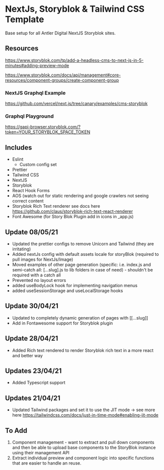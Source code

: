 # NextJs, Storyblok & Tailwind CSS Template

Base setup for all Antler Digital NextJS Storyblok sites.

## Resources

https://www.storyblok.com/tp/add-a-headless-cms-to-next-js-in-5-minutes#adding-preview-mode

https://www.storyblok.com/docs/api/management#core-resources/component-groups/create-component-group

### NextJS Graphql Example

https://github.com/vercel/next.js/tree/canary/examples/cms-storyblok

### Graphql Playground

https://gapi-browser.storyblok.com/?token=YOUR_STORYBLOK_SPACE_TOKEN



## Includes

- Eslint
  - Custom config set
- Prettier
- Tailwind CSS
- NextJS
- Storyblok
- React Hook Forms
- AOS (watch out for static rendering and google crawlers not seeing correct content
- Storyblok Rich Text renderer see docs here https://github.com/claus/storyblok-rich-text-react-renderer
- Font Awesome (for Story Blok Plugin add in icons in _app.js)

## Update 08/05/21
- Updated the prettier configs to remove Unicorn and Tailwind (they are irritating)
- Added nextJs config with default assets locale for storyBlok (required to pull images for NextJs/Image)
- Moved examples of other page generation (specific: i.e. index.js and semi-catch all: [...slug].js to lib folders in case of need) - shouldn't be required with a  catch all 
- Prevented no layout errors
- added useBodyLock hook for implementing navigation menus
- added useSessionStorage and useLocalStorage hooks 

## Update 30/04/21
- Updated to completely dynamic generation of pages with [[...slug]]
- Add in Fontawesome support for Storyblok plugin

## Update 28/04/21

- Added Rich text rendered to render Storyblok rich text in a more react and better way

## Updates 23/04/21

- Added Typescript support

## Updates 21/04/21

- Updated Tailwind packages and set it to use the JIT mode -> see more here https://tailwindcss.com/docs/just-in-time-mode#enabling-jit-mode

## To Add

1. Component management - want to extract and pull down components and then be able to upload base components to the StoryBlok instance using their management API
2. Extract individual preview and component logic into specific functions that are easier to handle an reuse.
